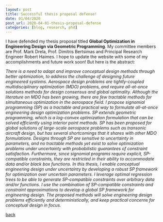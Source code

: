 ```yaml
---
layout: post
title: Successful thesis proposal defense!
date: 01/04/2020
post_url: 2020-04-01-thesis-proposal-defense
categories: [blog, research, phd]
---
```


I have defended my thesis proposal titled **Global Optimization in Engineering Design via Geometric Programming**.
My committee members are Prof. Mark Drela, Prof. Dimitris Bertsimas and Principal Research Engineer
Robert Haimes. I hope to update the website with some of my accomplishments and future
work soon! But here is the abstract:

*There is a need to adapt and improve conceptual design methods
through better optimization, to address the challenge of
designing future engineered systems. Aerospace design problems
are tightly-coupled multidisciplinary optimization (MDO) problems, and require
all-at-once solutions methods for design consensus and global optimality.
Although the literature on MDO has been growing, there are few tractable methods
for simultaneous optimization in the aerospace field.
I propose signomial programming (SP) as a tractable and practical way to
formulate all-at-once engineering design optimization problems. SP extends geometric
programming, which is a log-convex optimization formulation that can be solved efficiently
using interior point methods. SP has been proposed
for global solutions of large-scale aerospace problems
such as transonic aircraft design, but has several shortcomings
that it shares with other MDO formulations.
Designs through SP are sensitive to uncertainty in parameters, and
no tractable methods yet exist to solve optimization problems under uncertainty with
probabilistic guarantees of constraint satisfaction. Furthermore, since signomial
programs require explicit, SP-compatible constraints,
they are restricted in their ability to accommodate data and/or black box functions.
In this thesis, I enable conceptual engineering design under uncertainty by developing a robust SP
framework for optimization over uncertain parameters. I leverage
optimal regression trees to be able to generate SP-compatible constraints
over arbitrary data and/or functions.
I use the combination of SP-compatible constraints and constraint approximations
to develop a global SP framework for engineering design.
The proposed methods will solve engineering design problems efficiently
and deterministically, and keep practical concerns for conceptual design
in focus.*


[back]({{site.url}}/blog)
